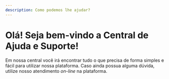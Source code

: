 ```yaml
---
description: Como podemos lhe ajudar?
---
```


# Olá! Seja bem-vindo a Central de Ajuda e Suporte!

Em nossa central você irá encontrar tudo o que precisa de forma simples e fácil para utilizar nossa plataforma. Caso ainda possua alguma dúvida, utilize nosso atendimento _on-line_ na plataforma.
